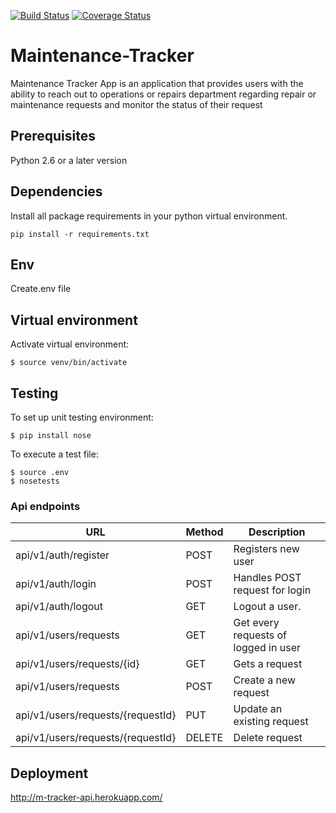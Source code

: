 [![Build Status](https://travis-ci.org/blac-siren/Maintenance-Tracker.svg?branch=deployment)](https://travis-ci.org/blac-siren/Maintenance-Tracker)
[![Coverage Status](https://coveralls.io/repos/github/blac-siren/Maintenance-Tracker/badge.svg?branch=deployment)](https://coveralls.io/github/blac-siren/Maintenance-Tracker?branch=deployment)

# Maintenance-Tracker
Maintenance Tracker App is an application that provides users with the ability to reach out to operations or repairs department regarding repair or maintenance requests and monitor the status of their request

## Prerequisites

Python 2.6 or a later version

## Dependencies
Install all package requirements in your python virtual environment.
```
pip install -r requirements.txt
```
## Env
Create.env file 

## Virtual environment
Activate virtual environment:

```
$ source venv/bin/activate
```

## Testing
To set up unit testing environment:

```
$ pip install nose
```

To execute a test file:

```
$ source .env
$ nosetests
```




### Api endpoints

| URL | Method|  Description 
| --- | --- | --- 
| api/v1/auth/register | POST | Registers new user 
| api/v1/auth/login | POST | Handles POST request for login
| api/v1/auth/logout | GET | Logout a user.
| api/v1/users/requests | GET | Get every requests of logged in user
| api/v1/users/requests/{id} | GET | Gets a request 
| api/v1/users/requests | POST | Create a new request
| api/v1/users/requests/{requestId}  | PUT | Update an existing request
| api/v1/users/requests/{requestId} | DELETE | Delete request

## Deployment
http://m-tracker-api.herokuapp.com/

